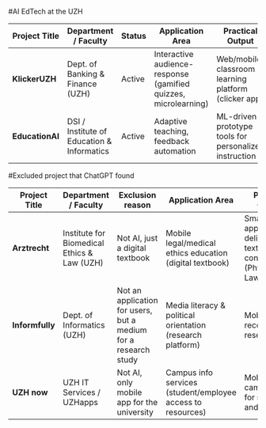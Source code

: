 #AI EdTech at the UZH

| Project Title   | Department / Faculty                       | Status | Application Area                                           | Practical Output                                           | University Role | Source |
|----------------|---------------------------------------------|--------|------------------------------------------------------------|------------------------------------------------------------|-----------------|--------|
| **KlickerUZH**  | Dept. of Banking & Finance (UZH)           | Active | Interactive audience-response (gamified quizzes, microlearning) | Web/mobile classroom learning platform (clicker app)       | Lead            | [Klicker on PlayStore](https://play.google.com/store/apps/details?id=ch.uzh.bf.klicker.pwa&hl=en_US) |
| **EducationAI**  | DSI / Institute of Education & Informatics | Active | Adaptive teaching, feedback automation           | ML-driven prototype tools for personalized instruction | Lead            | [Link](https://www.dsi.uzh.ch/en/communities/education.html) |







#Excluded project that ChatGPT found

| Project Title   | Department / Faculty                       | Exclusion reason | Application Area                                           | Practical Output                                           | Source |
|----------------|---------------------------------------------|------------------|------------------------------------------------------------|------------------------------------------------------------|--------|
| **Arztrecht**   | Institute for Biomedical Ethics & Law (UZH)| Not AI, just a digital textbook | Mobile legal/medical ethics education (digital textbook)   | Smartphone app delivering textbook content (Physician Law) | [Arztrecht on PlayStore](https://play.google.com/store/apps/details?id=ch.uzh.rwi.arzt) |
| **Informfully** | Dept. of Informatics (UZH)                 | Not an application for users, but a medium for a research study | Media literacy & political orientation (research platform) | Mobile news recommender research app      | [Link](https://www.ifi.uzh.ch/en/research/people/person/zehle.html) |
| **UZH now**     | UZH IT Services / UZHapps                  | Not AI, only mobile app for the university | Campus info services (student/employee access to resources)| Mobile campus app for students and staff                 | [Link](https://www.zi.uzh.ch/en/produkte/uzhnow.html) |
